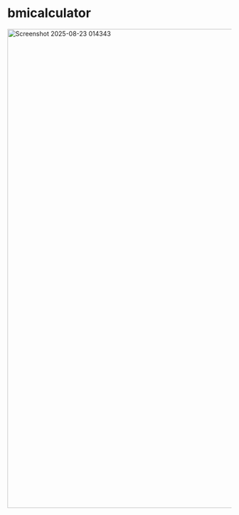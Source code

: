 # bmicalculator

<img width="1919" height="1079" alt="Screenshot 2025-08-23 014343" src="https://github.com/user-attachments/assets/ee4af846-7c98-4a0e-b3b0-9428b8b526a7" />
